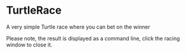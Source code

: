 # TurtleRace
A very simple Turtle race where you can bet on the winner

Please note, the result is displayed as a command line, click the racing window to close it.
